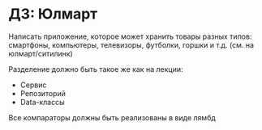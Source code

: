 # ДЗ: Юлмарт 
Написать приложение, которое может хранить товары разных типов:\
смартфоны, компьютеры, телевизоры, футболки, горшки и т.д. (см. на 
юлмарт/ситилинк) 
 
Разделение должно быть такое же как на лекции: 
* Сервис 
* Репозиторий 
* Data-классы 
 
Все компараторы должны быть реализованы в виде лямбд  